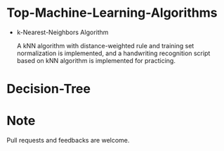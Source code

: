 Top-Machine-Learning-Algorithms
===============================

- k-Nearest-Neighbors Algorithm 
  
  A kNN algorithm with distance-weighted rule and training set normalization is implemented,
  and a handwriting recognition script based on kNN algorithm is implemented for practicing.


Decision-Tree
===============================

Note
============

Pull requests and feedbacks are welcome.


